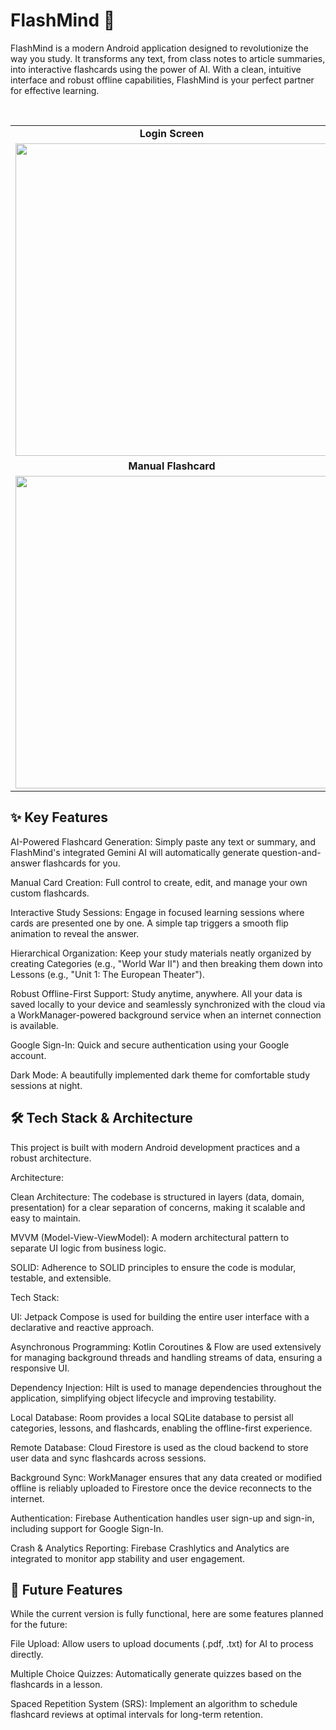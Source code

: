 # FlashMind 🧠
FlashMind is a modern Android application designed to revolutionize the way you study. It transforms any text, from class notes to article summaries, into interactive flashcards using the power of AI. With a clean, intuitive interface and robust offline capabilities, FlashMind is your perfect partner for effective learning.

<br>

<table>
<tr>
<td align="center"><b>Login Screen</b></td>
<td align="center"><b>Home Screen</b></td>
</tr>
<tr>
<td><img src="https://github.com/user-attachments/assets/e8f47703-32f3-4a8f-9ee7-b5858956d486" width="500"/></td>
<td><img src="https://github.com/user-attachments/assets/c1603684-0086-4f82-9586-43cc3f68e0d7" width="500"/></td>
</tr>
<tr>
<td align="center"><b>Manual Flashcard</b></td>
<td align="center"><b>AI Card Generation</b></td>
</tr>
<tr>
<td><img src="https://github.com/user-attachments/assets/4ca2e9bf-6da9-4d8f-b803-c40b2ad24aba" width="500"/></td>
<td><img src="https://github.com/user-attachments/assets/57ef1f0c-28ad-4a2c-974c-63f7f8ff5d98" width="500"/></td>
</tr>
</table>

## ✨ Key Features
AI-Powered Flashcard Generation: Simply paste any text or summary, and FlashMind's integrated Gemini AI will automatically generate question-and-answer flashcards for you.

Manual Card Creation: Full control to create, edit, and manage your own custom flashcards.

Interactive Study Sessions: Engage in focused learning sessions where cards are presented one by one. A simple tap triggers a smooth flip animation to reveal the answer.

Hierarchical Organization: Keep your study materials neatly organized by creating Categories (e.g., "World War II") and then breaking them down into Lessons (e.g., "Unit 1: The European Theater").

Robust Offline-First Support: Study anytime, anywhere. All your data is saved locally to your device and seamlessly synchronized with the cloud via a WorkManager-powered background service when an internet connection is available.

Google Sign-In: Quick and secure authentication using your Google account.

Dark Mode: A beautifully implemented dark theme for comfortable study sessions at night.

## 🛠️ Tech Stack & Architecture
This project is built with modern Android development practices and a robust architecture.

Architecture:

Clean Architecture: The codebase is structured in layers (data, domain, presentation) for a clear separation of concerns, making it scalable and easy to maintain.

MVVM (Model-View-ViewModel): A modern architectural pattern to separate UI logic from business logic.

SOLID: Adherence to SOLID principles to ensure the code is modular, testable, and extensible.

Tech Stack:

UI: Jetpack Compose is used for building the entire user interface with a declarative and reactive approach.

Asynchronous Programming: Kotlin Coroutines & Flow are used extensively for managing background threads and handling streams of data, ensuring a responsive UI.

Dependency Injection: Hilt is used to manage dependencies throughout the application, simplifying object lifecycle and improving testability.

Local Database: Room provides a local SQLite database to persist all categories, lessons, and flashcards, enabling the offline-first experience.

Remote Database: Cloud Firestore is used as the cloud backend to store user data and sync flashcards across sessions.

Background Sync: WorkManager ensures that any data created or modified offline is reliably uploaded to Firestore once the device reconnects to the internet.

Authentication: Firebase Authentication handles user sign-up and sign-in, including support for Google Sign-In.

Crash & Analytics Reporting: Firebase Crashlytics and Analytics are integrated to monitor app stability and user engagement.

## 🚀 Future Features
While the current version is fully functional, here are some features planned for the future:

File Upload: Allow users to upload documents (.pdf, .txt) for AI to process directly.

Multiple Choice Quizzes: Automatically generate quizzes based on the flashcards in a lesson.

Spaced Repetition System (SRS): Implement an algorithm to schedule flashcard reviews at optimal intervals for long-term retention.

